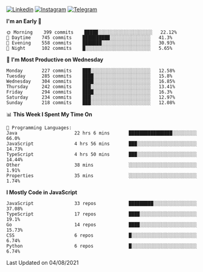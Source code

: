 [![Linkedin](https://img.shields.io/badge/-Archie-blue?style=flat-square&labelColor=gray&logo=Linkedin&logoColor=white&link=https://www.linkedin.com/in/archisdi)](https://www.linkedin.com/in/archisdi)
[![Instagram](https://img.shields.io/badge/-@archisdi-orange?style=flat-square&labelColor=gray&logo=Instagram&logoColor=white&link=https://www.instagram.com/archisdi)](https://www.instagram.com/archisdi)
[![Telegram](https://img.shields.io/badge/-aai-informational?style=flat-square&labelColor=gray&logo=telegram&logoColor=white&link=https://t.me/archisdi)](https://t.me/archisdi)

<!--START_SECTION:waka-->
**I'm an Early 🐤** 

```text
🌞 Morning    399 commits    █████░░░░░░░░░░░░░░░░░░░░   22.12% 
🌆 Daytime    745 commits    ██████████░░░░░░░░░░░░░░░   41.3% 
🌃 Evening    558 commits    ███████░░░░░░░░░░░░░░░░░░   30.93% 
🌙 Night      102 commits    █░░░░░░░░░░░░░░░░░░░░░░░░   5.65%

```
📅 **I'm Most Productive on Wednesday** 

```text
Monday       227 commits    ███░░░░░░░░░░░░░░░░░░░░░░   12.58% 
Tuesday      285 commits    ████░░░░░░░░░░░░░░░░░░░░░   15.8% 
Wednesday    304 commits    ████░░░░░░░░░░░░░░░░░░░░░   16.85% 
Thursday     242 commits    ███░░░░░░░░░░░░░░░░░░░░░░   13.41% 
Friday       294 commits    ████░░░░░░░░░░░░░░░░░░░░░   16.3% 
Saturday     234 commits    ███░░░░░░░░░░░░░░░░░░░░░░   12.97% 
Sunday       218 commits    ███░░░░░░░░░░░░░░░░░░░░░░   12.08%

```


📊 **This Week I Spent My Time On** 

```text
💬 Programming Languages: 
Java                     22 hrs 6 mins       ████████████████░░░░░░░░░   66.0% 
JavaScript               4 hrs 56 mins       ███░░░░░░░░░░░░░░░░░░░░░░   14.73% 
TypeScript               4 hrs 50 mins       ███░░░░░░░░░░░░░░░░░░░░░░   14.44% 
Other                    38 mins             ░░░░░░░░░░░░░░░░░░░░░░░░░   1.91% 
Properties               35 mins             ░░░░░░░░░░░░░░░░░░░░░░░░░   1.74%

```

**I Mostly Code in JavaScript** 

```text
JavaScript               33 repos            █████████░░░░░░░░░░░░░░░░   37.08% 
TypeScript               17 repos            ████░░░░░░░░░░░░░░░░░░░░░   19.1% 
Go                       14 repos            ████░░░░░░░░░░░░░░░░░░░░░   15.73% 
CSS                      6 repos             █░░░░░░░░░░░░░░░░░░░░░░░░   6.74% 
Python                   6 repos             █░░░░░░░░░░░░░░░░░░░░░░░░   6.74%

```



 Last Updated on 04/08/2021
<!--END_SECTION:waka-->
